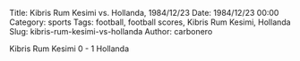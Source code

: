 Title: Kibris Rum Kesimi vs. Hollanda, 1984/12/23
Date: 1984/12/23 00:00
Category: sports
Tags: football, football scores, Kibris Rum Kesimi, Hollanda
Slug: kibris-rum-kesimi-vs-hollanda
Author: carbonero


Kibris Rum Kesimi 0 - 1 Hollanda
